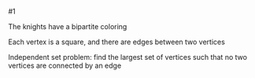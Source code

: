 #1 

The knights have a bipartite coloring

Each vertex is a square, and there are edges between two vertices

Independent set problem: find the largest set of vertices such that no two vertices are connected by an edge


